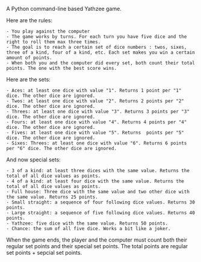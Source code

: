 A Python command-line based Yathzee game.

Here are the rules:

    - You play against the computer
    - The game works by turns. For each turn you have five dice and the right to roll them max three times.
    - The goal is to reach a certain set of dice numbers : twos, sixes, three of a kind, four of a kind, etc. Each set makes you win a certain amount of points.
    - When both you and the computer did every set, both count their total points. The one with the best score wins.


Here are the sets:

    - Aces: at least one dice with value "1". Returns 1 point per "1" dice. The other dice are ignored.
    - Twos: at least one dice with value "2". Returns 2 points per "2" dice. The other dice are ignored.
    - Threes: at least one dice with value "3". Returns 3 points per "3" dice. The other dice are ignored.
    - Fours: at least one dice with value "4". Returns 4 points per "4" dice. The other dice are ignored.
    - Fives: at least one dice with value "5". Returns  points per "5" dice. The other dice are ignored.
    - Sixes: Threes: at least one dice with value "6". Returns 6 points per "6" dice. The other dice are ignored.


And now special sets:

    - 3 of a kind: at least three dices with the same value. Returns the total of all dice values as points.
    - 4 of a kind: at least four dice with the same value. Returns the total of all dice values as points.
    - Full house: Three dice with the same value and two other dice with the same value. Returns 25 points.
    - Small straight: a sequence of four following dice values. Returns 30 points.
    - Large straight: a sequence of five following dice values. Returns 40 points.
    - Yathzee: five dice with the same value. Returns 50 points.
    - Chance: the sum of all five dice. Works a bit like a joker.


When the game ends, the player and the computer must count both their regular set points and their special set points. The total points are regular set points  + sepcial set points.
